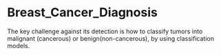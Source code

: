 # Breast_Cancer_Diagnosis
The key challenge against its detection is how to classify tumors into malignant (cancerous) or benign(non-cancerous), by using classification models.
